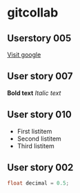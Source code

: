 # gitcollab

## Userstory 005

[Visit google](https://www.google.com)

## User story 007
**Bold text**
*Italic text*

## User story 010
- First listitem
- Second listitem
- Third listitem


## User story 002
```java
float decimal = 0.5;
```
